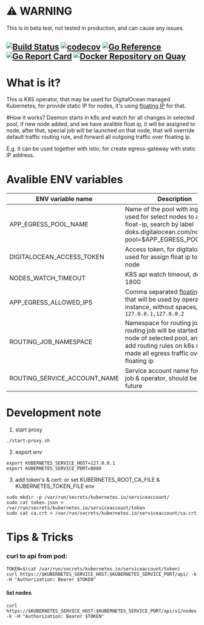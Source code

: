 # :warning: WARNING
This is in beta test, not tested in production, and can cause any issues.

[![Build Status](https://github.com/vsychov/digitalocean-floating-ip-operator/actions/workflows/ci.yml/badge.svg)](https://github.com/vsychov/digitalocean-floating-ip-operator/actions)
[![codecov](https://codecov.io/gh/vsychov/digitalocean-floating-ip-operator/branch/master/graph/badge.svg?token=7V853A3LYA)](https://codecov.io/gh/vsychov/digitalocean-floating-ip-operator)
[![Go Reference](https://pkg.go.dev/badge/github.com/vsychov/digitalocean-floating-ip-operator.svg)](https://pkg.go.dev/github.com/vsychov/digitalocean-floating-ip-operator)
[![Go Report Card](https://goreportcard.com/badge/github.com/vsychov/digitalocean-floating-ip-operator)](https://goreportcard.com/report/github.com/vsychov/digitalocean-floating-ip-operator)
[![Docker Repository on Quay](https://quay.io/repository/vsychov/digitalocean-floating-ip-operator/status "Docker Repository on Quay")](https://quay.io/repository/vsychov/digitalocean-floating-ip-operator)
---

# What is it?
This is K8S operator, that may be used for DigitalOcean managed Kubernetes, for provide static IP for nodes, it's using [floating IP](https://docs.digitalocean.com/products/networking/floating-ips/) for that.

#How it works?
Daemon starts in k8s and watch for all changes in selected pool, 
if new node added, and we have avalible float ip, 
it will be assigned to node, after that, special job will be launched on that node, 
that will override default traffic routing rule, and forward all outgoing traffic over floating ip.

E.g. it can be used together with istio, for create egress-gateway with static IP address. 

# Avalible ENV variables

| ENV variable name         | Description                                                                                                                                                                             |
|---------------------------|-----------------------------------------------------------------------------------------------------------------------------------------------------------------------------------------|
| APP_EGRESS_POOL_NAME      | Name of the pool with ingress, used for select nodes to assign float-ip, search by label doks.digitalocean.com/node-pool=$APP_EGRESS_POOL_NAME                                          |
| DIGITALOCEAN_ACCESS_TOKEN | Access token, for digitalocean api, used for assign float ip to k8s node                                                                                                                |
| NODES_WATCH_TIMEOUT       | K8S api watch timeout, default is 1800                                                                                                                                                  |
| APP_EGRESS_ALLOWED_IPS    | Comma separated [floating IP](https://docs.digitalocean.com/products/networking/floating-ips/) list, that will be used by operator instance, without spaces, e.g. `127.0.0.1,127.0.0.2` |
| ROUTING_JOB_NAMESPACE     | Namespace for routing job, routing job will be started on each node of selected pool, and will add routing rules on k8s node, for made all egress traffic over floating ip              |
| ROUTING_SERVICE_ACCOUNT_NAME | Service account name for routing job & operator, should be splited in future                                                                                                            |

# Development note

1. start proxy

```
./start-proxy.sh
```

2. export env

```
export KUBERNETES_SERVICE_HOST=127.0.0.1
export KUBERNETES_SERVICE_PORT=8080
```

3. add token's & cert:
   or set KUBERNETES_ROOT_CA_FILE & KUBERNETES_TOKEN_FILE env

```
sudo mkdir -p /var/run/secrets/kubernetes.io/serviceaccount/
sudo cat token.json > /var/run/secrets/kubernetes.io/serviceaccount/token
sudo cat ca.crt > /var/run/secrets/kubernetes.io/serviceaccount/ca.crt
```

# Tips & Tricks

### curl to api from pod:

```
TOKEN=$(cat /var/run/secrets/kubernetes.io/serviceaccount/token)
curl https://$KUBERNETES_SERVICE_HOST:$KUBERNETES_SERVICE_PORT/api/ -k -H "Authorization: Bearer $TOKEN"
```

#### list nodes

```
curl https://$KUBERNETES_SERVICE_HOST:$KUBERNETES_SERVICE_PORT/api/v1/nodes -k -H "Authorization: Bearer $TOKEN"
```

